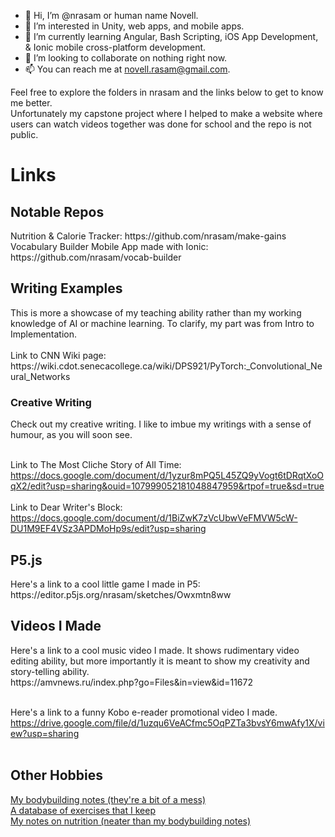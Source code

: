 - 👋 Hi, I’m @nrasam or human name Novell.
- 👀 I’m interested in Unity, web apps, and mobile apps.
- 🌱 I’m currently learning Angular, Bash Scripting, iOS App Development, & Ionic mobile cross-platform development.
- 💞️ I’m looking to collaborate on nothing right now.
- 📫 You can reach me at novell.rasam@gmail.com.

<!---
nrasam/nrasam is a ✨ special ✨ repository because its `README.md` (this file) appears on your GitHub profile.
You can click the Preview link to take a look at your changes.
--->
Feel free to explore the folders in nrasam and the links below to get to know me better.
<br>Unfortunately my capstone project where I helped to make a website where users can watch videos together was done for school and the repo is not public.

<h1>Links</h1>
<h2>Notable Repos</h2>
Nutrition & Calorie Tracker: https://github.com/nrasam/make-gains
<br>Vocabulary Builder Mobile App made with Ionic: https://github.com/nrasam/vocab-builder

<h2>Writing Examples</h2>
This is more a showcase of my teaching ability rather than my working knowledge of AI or machine learning. To clarify, my part was from Intro to Implementation.<br><br>
Link to CNN Wiki page:<br>https://wiki.cdot.senecacollege.ca/wiki/DPS921/PyTorch:_Convolutional_Neural_Networks

<h3>Creative Writing</h3>
Check out my creative writing. I like to imbue my writings with a sense of humour, as you will soon see.<br><br>

Link to The Most Cliche Story of All Time:<br>https://docs.google.com/document/d/1yzur8mPQ5L45ZQ9yVogt6tDRqtXoOqX2/edit?usp=sharing&ouid=107999052181048847959&rtpof=true&sd=true<br><br>
Link to Dear Writer's Block:<br>https://docs.google.com/document/d/1BiZwK7zVcUbwVeFMVW5cW-DU1M9EF4VSz3APDMoHp9s/edit?usp=sharing

<h2>P5.js</h2>
Here's a link to a cool little game I made in P5:<br>https://editor.p5js.org/nrasam/sketches/Owxmtn8ww

<h2>Videos I Made</h2>
Here's a link to a cool music video I made. It shows rudimentary video editing ability, but more importantly it is meant to show my creativity and story-telling ability.<br>
https://amvnews.ru/index.php?go=Files&in=view&id=11672<br><br>

Here's a link to a funny Kobo e-reader promotional video I made.<br>
https://drive.google.com/file/d/1uzqu6VeACfmc5OqPZTa3bvsY6mwAfy1X/view?usp=sharing<br><br>

<h2>Other Hobbies</h2>
<a href="https://aeolian-saturday-0dc.notion.site/How-to-Body-Build-b64e41209a5b4edeacaf6fbea4302c18" target="_blank">My bodybuilding notes (they're a bit of a mess)</a><br>
<a href="https://aeolian-saturday-0dc.notion.site/47b636c173394a7b8a94a57071594ec6?v=965a799c4a0a49828c85285079b007f6" target="_blank">A database of exercises that I keep</a><br>
<a href="https://aeolian-saturday-0dc.notion.site/Nutrition-and-Diet-49cb8f01076b4566b4cf48eb9ee88452" target="_blank">My notes on nutrition (neater than my bodybuilding notes)</a><br>
